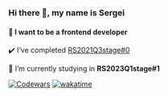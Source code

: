 ### Hi there 👋, my name is Sergei

#### 🔭 I want to be a frontend developer

✔️  I’ve completed [RS2021Q3stage#0](https://app.rs.school/certificate/ft68fgkt)

🌱  I’m currently studying in **RS2023Q1stage#1**

[![Codewars](https://www.codewars.com/users/rsschool_d9f75a6fba4bab57/badges/small)](https://www.codewars.com/users/rsschool_d9f75a6fba4bab57)
[![wakatime](https://wakatime.com/badge/user/6495f575-0eb9-4f78-a791-d9da26a8a672.svg)](https://wakatime.com/@abrasov)
 
 
